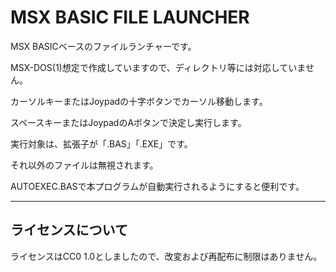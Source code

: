 # MSX BASIC FILE LAUNCHER

MSX BASICベースのファイルランチャーです。

MSX-DOS(1)想定で作成していますので、ディレクトリ等には対応していません。

カーソルキーまたはJoypadの十字ボタンでカーソル移動します。

スペースキーまたはJoypadのAボタンで決定し実行します。

実行対象は、拡張子が「.BAS」「.EXE」です。

それ以外のファイルは無視されます。

AUTOEXEC.BASで本プログラムが自動実行されるようにすると便利です。

---
## ライセンスについて

ライセンスはCC0 1.0としましたので、改変および再配布に制限はありません。
